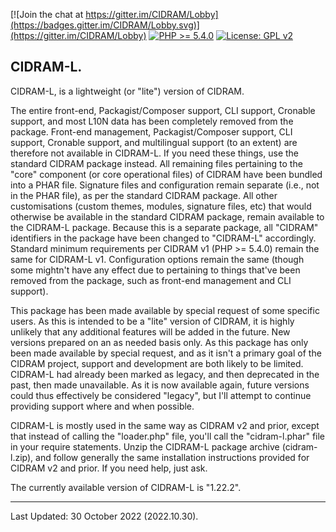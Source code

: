 [![Join the chat at https://gitter.im/CIDRAM/Lobby](https://badges.gitter.im/CIDRAM/Lobby.svg)](https://gitter.im/CIDRAM/Lobby)
[![PHP >= 5.4.0](https://img.shields.io/badge/PHP-%3E%3D%205.4.0-8892bf.svg)](https://maikuolan.github.io/Compatibility-Charts/)
[![License: GPL v2](https://img.shields.io/badge/License-GPL%20v2-blue.svg)](https://www.gnu.org/licenses/old-licenses/gpl-2.0.en.html)

## CIDRAM-L.

CIDRAM-L, is a lightweight (or "lite") version of CIDRAM.

The entire front-end, Packagist/Composer support, CLI support, Cronable support, and most L10N data has been completely removed from the package. Front-end management, Packagist/Composer support, CLI support, Cronable support, and multilingual support (to an extent) are therefore not available in CIDRAM-L. If you need these things, use the standard CIDRAM package instead. All remaining files pertaining to the "core" component (or core operational files) of CIDRAM have been bundled into a PHAR file. Signature files and configuration remain separate (i.e., not in the PHAR file), as per the standard CIDRAM package. All other customisations (custom themes, modules, signature files, etc) that would otherwise be available in the standard CIDRAM package, remain available to the CIDRAM-L package. Because this is a separate package, all "CIDRAM" identifiers in the package have been changed to "CIDRAM-L" accordingly. Standard minimum requirements per CIDRAM v1 (PHP >= 5.4.0) remain the same for CIDRAM-L v1. Configuration options remain the same (though some mightn't have any effect due to pertaining to things that've been removed from the package, such as front-end management and CLI support).

This package has been made available by special request of some specific users. As this is intended to be a "lite" version of CIDRAM, it is highly unlikely that any additional features will be added in the future. New versions prepared on an as needed basis only. As this package has only been made available by special request, and as it isn't a primary goal of the CIDRAM project, support and development are both likely to be limited. CIDRAM-L had already been marked as legacy, and then deprecated in the past, then made unavailable. As it is now available again, future versions could thus effectively be considered "legacy", but I'll attempt to continue providing support where and when possible.

CIDRAM-L is mostly used in the same way as CIDRAM v2 and prior, except that instead of calling the "loader.php" file, you'll call the "cidram-l.phar" file in your require statements. Unzip the CIDRAM-L package archive (cidram-l.zip), and follow generally the same installation instructions provided for CIDRAM v2 and prior. If you need help, just ask.

The currently available version of CIDRAM-L is "1.22.2".

---


Last Updated: 30 October 2022 (2022.10.30).
